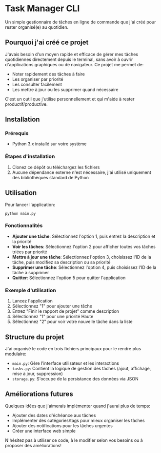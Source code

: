 # Task Manager CLI

Un simple gestionnaire de tâches en ligne de commande que j'ai créé pour rester organisé(e) au quotidien.

## Pourquoi j'ai créé ce projet

J'avais besoin d'un moyen rapide et efficace de gérer mes tâches quotidiennes directement depuis le terminal, sans avoir à ouvrir d'applications graphiques ou de navigateur. Ce projet me permet de:
- Noter rapidement des tâches à faire
- Les organiser par priorité
- Les consulter facilement
- Les mettre à jour ou les supprimer quand nécessaire

C'est un outil que j'utilise personnellement et qui m'aide à rester productif/productive.

## Installation

### Prérequis
- Python 3.x installé sur votre système

### Étapes d'installation
1. Clonez ce dépôt ou téléchargez les fichiers
2. Aucune dépendance externe n'est nécessaire, j'ai utilisé uniquement des bibliothèques standard de Python

## Utilisation

Pour lancer l'application:
```
python main.py
```

### Fonctionnalités
- **Ajouter une tâche**: Sélectionnez l'option 1, puis entrez la description et la priorité
- **Voir les tâches**: Sélectionnez l'option 2 pour afficher toutes vos tâches triées par priorité
- **Mettre à jour une tâche**: Sélectionnez l'option 3, choisissez l'ID de la tâche, puis modifiez sa description ou sa priorité
- **Supprimer une tâche**: Sélectionnez l'option 4, puis choisissez l'ID de la tâche à supprimer
- **Quitter**: Sélectionnez l'option 5 pour quitter l'application

### Exemple d'utilisation
1. Lancez l'application
2. Sélectionnez "1" pour ajouter une tâche
3. Entrez "Finir le rapport de projet" comme description
4. Sélectionnez "1" pour une priorité Haute
5. Sélectionnez "2" pour voir votre nouvelle tâche dans la liste

## Structure du projet

J'ai organisé le code en trois fichiers principaux pour le rendre plus modulaire:
- `main.py`: Gère l'interface utilisateur et les interactions
- `tasks.py`: Contient la logique de gestion des tâches (ajout, affichage, mise à jour, suppression)
- `storage.py`: S'occupe de la persistance des données via JSON

## Améliorations futures

Quelques idées que j'aimerais implémenter quand j'aurai plus de temps:
- Ajouter des dates d'échéance aux tâches
- Implémenter des catégories/tags pour mieux organiser les tâches
- Ajouter des notifications pour les tâches urgentes
- Créer une interface web simple

N'hésitez pas à utiliser ce code, à le modifier selon vos besoins ou à proposer des améliorations!
